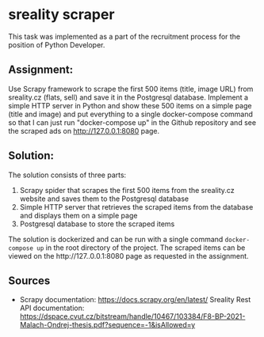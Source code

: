 # sreality scraper 

This task was implemented as a part of the recruitment process for the position of Python Developer.

## Assignment: 
Use Scrapy framework to scrape the first 500 items (title, image URL) from sreality.cz (flats, sell) and save it in the Postgresql database. Implement a simple HTTP server in Python and show these 500 items on a simple page (title and image) and put everything to a single docker-compose command so that I can just run "docker-compose up" in the Github repository and see the scraped ads on http://127.0.0.1:8080 page.

## Solution:
The solution consists of three parts: 
1. Scrapy spider that scrapes the first 500 items from the sreality.cz website and saves them to the Postgresql database
2. Simple HTTP server that retrieves the scraped items from the database and displays them on a simple page
3. Postgresql database to store the scraped items

The solution is dockerized and can be run with a single command `docker-compose up` in the root directory of the project. The scraped items can be viewed on the http://127..0.0.1:8080 page as requested in the assignment.






## Sources
- Scrapy documentation: https://docs.scrapy.org/en/latest/
Sreality Rest API documentation: https://dspace.cvut.cz/bitstream/handle/10467/103384/F8-BP-2021-Malach-Ondrej-thesis.pdf?sequence=-1&isAllowed=y